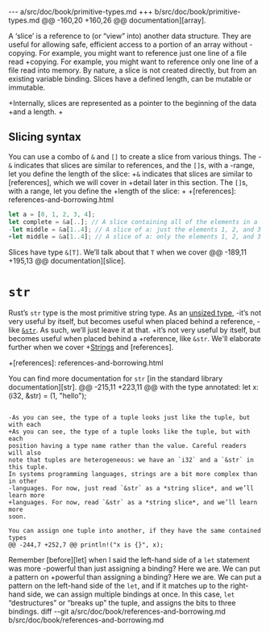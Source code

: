 --- a/src/doc/book/primitive-types.md
+++ b/src/doc/book/primitive-types.md
@@ -160,20 +160,26 @@ documentation][array].
 
 A ‘slice’ is a reference to (or “view” into) another data structure. They are
 useful for allowing safe, efficient access to a portion of an array without
-copying. For example, you might want to reference just one line of a file read
+copying. For example, you might want to reference only one line of a file read
 into memory. By nature, a slice is not created directly, but from an existing
 variable binding. Slices have a defined length, can be mutable or immutable.
 
+Internally, slices are represented as a pointer to the beginning of the data 
+and a length.
+
 ## Slicing syntax
 
 You can use a combo of `&` and `[]` to create a slice from various things. The
-`&` indicates that slices are similar to references, and the `[]`s, with a
-range, let you define the length of the slice:
+`&` indicates that slices are similar to [references], which we will cover in
+detail later in this section. The `[]`s, with a range, let you define the
+length of the slice:
+
+[references]: references-and-borrowing.html
 
 ```rust
 let a = [0, 1, 2, 3, 4];
 let complete = &a[..]; // A slice containing all of the elements in a
-let middle = &a[1..4]; // A slice of a: just the elements 1, 2, and 3
+let middle = &a[1..4]; // A slice of a: only the elements 1, 2, and 3
 ```
 
 Slices have type `&[T]`. We’ll talk about that `T` when we cover
@@ -189,11 +195,13 @@ documentation][slice].
 # `str`
 
 Rust’s `str` type is the most primitive string type. As an [unsized type][dst],
-it’s not very useful by itself, but becomes useful when placed behind a reference,
-like [`&str`][strings]. As such, we’ll just leave it at that.
+it’s not very useful by itself, but becomes useful when placed behind a
+reference, like `&str`. We'll elaborate further when we cover
+[Strings][strings] and [references].
 
 [dst]: unsized-types.html
 [strings]: strings.html
+[references]: references-and-borrowing.html
 
 You can find more documentation for `str` [in the standard library
 documentation][str].
@@ -215,11 +223,11 @@ with the type annotated:
 let x: (i32, &str) = (1, "hello");
 ```
 
-As you can see, the type of a tuple looks just like the tuple, but with each
+As you can see, the type of a tuple looks like the tuple, but with each
 position having a type name rather than the value. Careful readers will also
 note that tuples are heterogeneous: we have an `i32` and a `&str` in this tuple.
 In systems programming languages, strings are a bit more complex than in other
-languages. For now, just read `&str` as a *string slice*, and we’ll learn more
+languages. For now, read `&str` as a *string slice*, and we’ll learn more
 soon.
 
 You can assign one tuple into another, if they have the same contained types
@@ -244,7 +252,7 @@ println!("x is {}", x);
 ```
 
 Remember [before][let] when I said the left-hand side of a `let` statement was more
-powerful than just assigning a binding? Here we are. We can put a pattern on
+powerful than assigning a binding? Here we are. We can put a pattern on
 the left-hand side of the `let`, and if it matches up to the right-hand side,
 we can assign multiple bindings at once. In this case, `let` “destructures”
 or “breaks up” the tuple, and assigns the bits to three bindings.
diff --git a/src/doc/book/references-and-borrowing.md b/src/doc/book/references-and-borrowing.md
